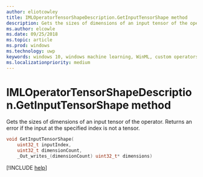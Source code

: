 ```yaml
---
author: eliotcowley
title: IMLOperatorTensorShapeDescription.GetInputTensorShape method
description: Gets the sizes of dimensions of an input tensor of the operator.
ms.author: elcowle
ms.date: 09/25/2018
ms.topic: article
ms.prod: windows
ms.technology: uwp
keywords: windows 10, windows machine learning, WinML, custom operators, GetInputTensorShape
ms.localizationpriority: medium
---
```


# IMLOperatorTensorShapeDescription.GetInputTensorShape method

Gets the sizes of dimensions of an input tensor of the operator. Returns an error if the input at the specified index is not a tensor.

```cpp
void GetInputTensorShape(
    uint32_t inputIndex, 
    uint32_t dimensionCount, 
    _Out_writes_(dimensionCount) uint32_t* dimensions)
```

[!INCLUDE [help](../includes/get-help.md)]